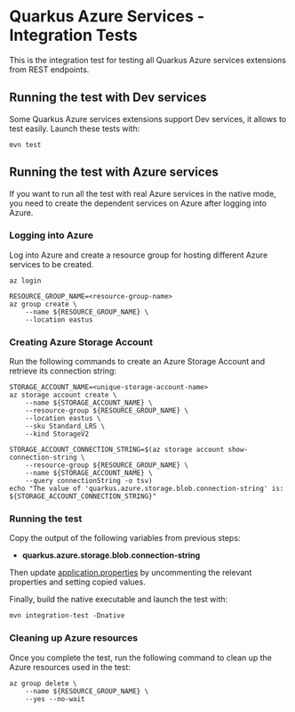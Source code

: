 # Quarkus Azure Services - Integration Tests

This is the integration test for testing all Quarkus Azure services extensions from REST endpoints.

## Running the test with Dev services

Some Quarkus Azure services extensions support Dev services, it allows to test easily.
Launch these tests with:

```
mvn test
```

## Running the test with Azure services

If you want to run all the test with real Azure services in the native mode, you need to create the dependent services
on Azure after logging into Azure.

### Logging into Azure

Log into Azure and create a resource group for hosting different Azure services to be created.

```
az login

RESOURCE_GROUP_NAME=<resource-group-name>
az group create \
    --name ${RESOURCE_GROUP_NAME} \
    --location eastus
```

### Creating Azure Storage Account

Run the following commands to create an Azure Storage Account and retrieve its connection string:

```
STORAGE_ACCOUNT_NAME=<unique-storage-account-name>
az storage account create \
    --name ${STORAGE_ACCOUNT_NAME} \
    --resource-group ${RESOURCE_GROUP_NAME} \
    --location eastus \
    --sku Standard_LRS \
    --kind StorageV2

STORAGE_ACCOUNT_CONNECTION_STRING=$(az storage account show-connection-string \
    --resource-group ${RESOURCE_GROUP_NAME} \
    --name ${STORAGE_ACCOUNT_NAME} \
    --query connectionString -o tsv)
echo "The value of 'quarkus.azure.storage.blob.connection-string' is: ${STORAGE_ACCOUNT_CONNECTION_STRING}"
```

### Running the test

Copy the output of the following variables from previous steps:

* **quarkus.azure.storage.blob.connection-string**

Then update [application.properties](src/main/resources/application.properties) by uncommenting the relevant properties
and setting copied values.

Finally, build the native executable and launch the test with:

```
mvn integration-test -Dnative
```

### Cleaning up Azure resources

Once you complete the test, run the following command to clean up the Azure resources used in the test:

```
az group delete \
    --name ${RESOURCE_GROUP_NAME} \
    --yes --no-wait
```
